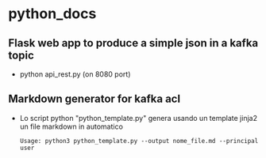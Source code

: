 # python_docs
## Flask web app to produce a simple json in a kafka topic
  - python api_rest.py (on 8080 port)

## Markdown generator for kafka acl 

* Lo script python "python_template.py" genera usando un template jinja2 un file markdown in automatico

      Usage: python3 python_template.py --output nome_file.md --principal user
